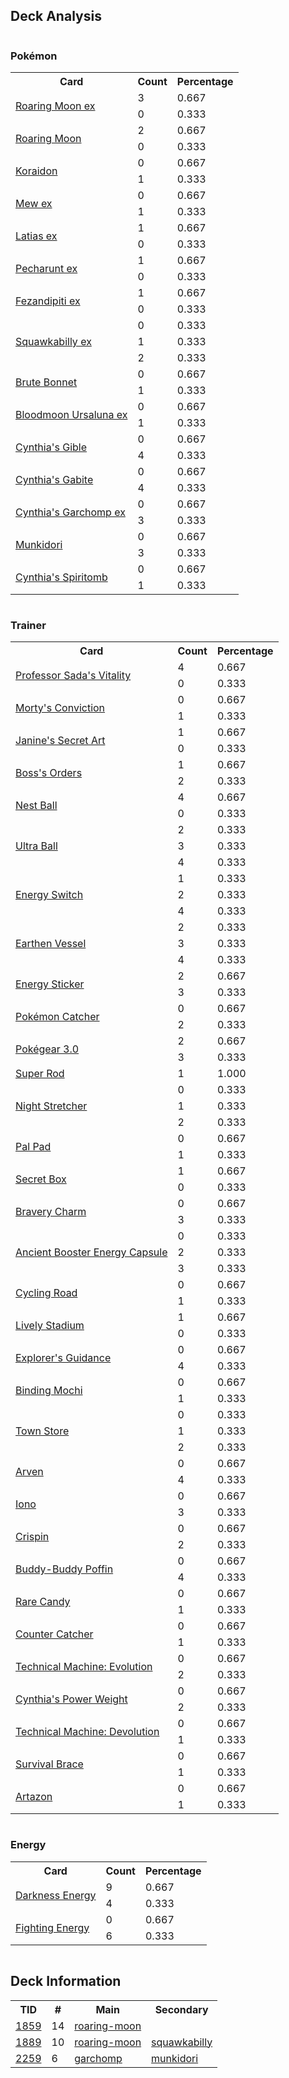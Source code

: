 
## Deck Analysis

<div style="display: flex; flex-wrap: wrap;">
<div style="flex: 1; margin-right: 10px;">
<h3>Pokémon</h3><table><tr><th>Card</th><th>Count</th><th>Percentage</th></tr><tr><td rowspan='2'><a href='https://limitlesstcg.com/cards/PAR/124'>Roaring Moon ex</a></td><td>3</td><td>0.667</td></tr><tr><td>0</td><td>0.333</td></tr><tr><td rowspan='2'><a href='https://limitlesstcg.com/cards/TEF/109'>Roaring Moon</a></td><td>2</td><td>0.667</td></tr><tr><td>0</td><td>0.333</td></tr><tr><td rowspan='2'><a href='https://limitlesstcg.com/cards/SSP/116'>Koraidon</a></td><td>0</td><td>0.667</td></tr><tr><td>1</td><td>0.333</td></tr><tr><td rowspan='2'><a href='https://limitlesstcg.com/cards/MEW/151'>Mew ex</a></td><td>0</td><td>0.667</td></tr><tr><td>1</td><td>0.333</td></tr><tr><td rowspan='2'><a href='https://limitlesstcg.com/cards/SSP/76'>Latias ex</a></td><td>1</td><td>0.667</td></tr><tr><td>0</td><td>0.333</td></tr><tr><td rowspan='2'><a href='https://limitlesstcg.com/cards/SFA/39'>Pecharunt ex</a></td><td>1</td><td>0.667</td></tr><tr><td>0</td><td>0.333</td></tr><tr><td rowspan='2'><a href='https://limitlesstcg.com/cards/SFA/38'>Fezandipiti ex</a></td><td>1</td><td>0.667</td></tr><tr><td>0</td><td>0.333</td></tr><tr><td rowspan='3'><a href='https://limitlesstcg.com/cards/PAL/169'>Squawkabilly ex</a></td><td>0</td><td>0.333</td></tr><tr><td>1</td><td>0.333</td></tr><tr><td>2</td><td>0.333</td></tr><tr><td rowspan='2'><a href='https://limitlesstcg.com/cards/PAR/123'>Brute Bonnet</a></td><td>0</td><td>0.667</td></tr><tr><td>1</td><td>0.333</td></tr><tr><td rowspan='2'><a href='https://limitlesstcg.com/cards/TWM/141'>Bloodmoon Ursaluna ex</a></td><td>0</td><td>0.667</td></tr><tr><td>1</td><td>0.333</td></tr><tr><td rowspan='2'><a href='https://limitlesstcg.com/cards/jp/SV9a/42?translate=en'>Cynthia's Gible</a></td><td>0</td><td>0.667</td></tr><tr><td>4</td><td>0.333</td></tr><tr><td rowspan='2'><a href='https://limitlesstcg.com/cards/jp/SV9a/43?translate=en'>Cynthia's Gabite</a></td><td>0</td><td>0.667</td></tr><tr><td>4</td><td>0.333</td></tr><tr><td rowspan='2'><a href='https://limitlesstcg.com/cards/jp/SV9a/44?translate=en'>Cynthia's Garchomp ex</a></td><td>0</td><td>0.667</td></tr><tr><td>3</td><td>0.333</td></tr><tr><td rowspan='2'><a href='https://limitlesstcg.com/cards/TWM/95'>Munkidori</a></td><td>0</td><td>0.667</td></tr><tr><td>3</td><td>0.333</td></tr><tr><td rowspan='2'><a href='https://limitlesstcg.com/cards/jp/SV9a/50?translate=en'>Cynthia's Spiritomb</a></td><td>0</td><td>0.667</td></tr><tr><td>1</td><td>0.333</td></tr></table>
</div><div style='flex: 1; margin-right: 10px;'><h3>Trainer</h3><table><tr><th>Card</th><th>Count</th><th>Percentage</th></tr><tr><td rowspan='2'><a href='https://limitlesstcg.com/cards/PAR/170'>Professor Sada's Vitality</a></td><td>4</td><td>0.667</td></tr><tr><td>0</td><td>0.333</td></tr><tr><td rowspan='2'><a href='https://limitlesstcg.com/cards/TEF/155'>Morty's Conviction</a></td><td>0</td><td>0.667</td></tr><tr><td>1</td><td>0.333</td></tr><tr><td rowspan='2'><a href='https://limitlesstcg.com/cards/PRE/112'>Janine's Secret Art</a></td><td>1</td><td>0.667</td></tr><tr><td>0</td><td>0.333</td></tr><tr><td rowspan='2'><a href='https://limitlesstcg.com/cards/PAL/172'>Boss's Orders</a></td><td>1</td><td>0.667</td></tr><tr><td>2</td><td>0.333</td></tr><tr><td rowspan='2'><a href='https://limitlesstcg.com/cards/SVI/181'>Nest Ball</a></td><td>4</td><td>0.667</td></tr><tr><td>0</td><td>0.333</td></tr><tr><td rowspan='3'><a href='https://limitlesstcg.com/cards/SVI/196'>Ultra Ball</a></td><td>2</td><td>0.333</td></tr><tr><td>3</td><td>0.333</td></tr><tr><td>4</td><td>0.333</td></tr><tr><td rowspan='3'><a href='https://limitlesstcg.com/cards/SVI/173'>Energy Switch</a></td><td>1</td><td>0.333</td></tr><tr><td>2</td><td>0.333</td></tr><tr><td>4</td><td>0.333</td></tr><tr><td rowspan='3'><a href='https://limitlesstcg.com/cards/PAR/163'>Earthen Vessel</a></td><td>2</td><td>0.333</td></tr><tr><td>3</td><td>0.333</td></tr><tr><td>4</td><td>0.333</td></tr><tr><td rowspan='2'><a href='https://limitlesstcg.com/cards/MEW/159'>Energy Sticker</a></td><td>2</td><td>0.667</td></tr><tr><td>3</td><td>0.333</td></tr><tr><td rowspan='2'><a href='https://limitlesstcg.com/cards/SVI/187'>Pokémon Catcher</a></td><td>0</td><td>0.667</td></tr><tr><td>2</td><td>0.333</td></tr><tr><td rowspan='2'><a href='https://limitlesstcg.com/cards/SVI/186'>Pokégear 3.0</a></td><td>2</td><td>0.667</td></tr><tr><td>3</td><td>0.333</td></tr><tr><td rowspan='1'><a href='https://limitlesstcg.com/cards/PAL/188'>Super Rod</a></td><td>1</td><td>1.000</td></tr><tr><td rowspan='3'><a href='https://limitlesstcg.com/cards/SFA/61'>Night Stretcher</a></td><td>0</td><td>0.333</td></tr><tr><td>1</td><td>0.333</td></tr><tr><td>2</td><td>0.333</td></tr><tr><td rowspan='2'><a href='https://limitlesstcg.com/cards/SVI/182'>Pal Pad</a></td><td>0</td><td>0.667</td></tr><tr><td>1</td><td>0.333</td></tr><tr><td rowspan='2'><a href='https://limitlesstcg.com/cards/TWM/163'>Secret Box</a></td><td>1</td><td>0.667</td></tr><tr><td>0</td><td>0.333</td></tr><tr><td rowspan='2'><a href='https://limitlesstcg.com/cards/PAL/173'>Bravery Charm</a></td><td>0</td><td>0.667</td></tr><tr><td>3</td><td>0.333</td></tr><tr><td rowspan='3'><a href='https://limitlesstcg.com/cards/TEF/140'>Ancient Booster Energy Capsule</a></td><td>0</td><td>0.333</td></tr><tr><td>2</td><td>0.333</td></tr><tr><td>3</td><td>0.333</td></tr><tr><td rowspan='2'><a href='https://limitlesstcg.com/cards/MEW/157'>Cycling Road</a></td><td>0</td><td>0.667</td></tr><tr><td>1</td><td>0.333</td></tr><tr><td rowspan='2'><a href='https://limitlesstcg.com/cards/SSP/180'>Lively Stadium</a></td><td>1</td><td>0.667</td></tr><tr><td>0</td><td>0.333</td></tr><tr><td rowspan='2'><a href='https://limitlesstcg.com/cards/TEF/147'>Explorer's Guidance</a></td><td>0</td><td>0.667</td></tr><tr><td>4</td><td>0.333</td></tr><tr><td rowspan='2'><a href='https://limitlesstcg.com/cards/PRE/95'>Binding Mochi</a></td><td>0</td><td>0.667</td></tr><tr><td>1</td><td>0.333</td></tr><tr><td rowspan='3'><a href='https://limitlesstcg.com/cards/OBF/196'>Town Store</a></td><td>0</td><td>0.333</td></tr><tr><td>1</td><td>0.333</td></tr><tr><td>2</td><td>0.333</td></tr><tr><td rowspan='2'><a href='https://limitlesstcg.com/cards/OBF/186'>Arven</a></td><td>0</td><td>0.667</td></tr><tr><td>4</td><td>0.333</td></tr><tr><td rowspan='2'><a href='https://limitlesstcg.com/cards/PAL/185'>Iono</a></td><td>0</td><td>0.667</td></tr><tr><td>3</td><td>0.333</td></tr><tr><td rowspan='2'><a href='https://limitlesstcg.com/cards/SCR/133'>Crispin</a></td><td>0</td><td>0.667</td></tr><tr><td>2</td><td>0.333</td></tr><tr><td rowspan='2'><a href='https://limitlesstcg.com/cards/TEF/144'>Buddy-Buddy Poffin</a></td><td>0</td><td>0.667</td></tr><tr><td>4</td><td>0.333</td></tr><tr><td rowspan='2'><a href='https://limitlesstcg.com/cards/SVI/191'>Rare Candy</a></td><td>0</td><td>0.667</td></tr><tr><td>1</td><td>0.333</td></tr><tr><td rowspan='2'><a href='https://limitlesstcg.com/cards/PAR/160'>Counter Catcher</a></td><td>0</td><td>0.667</td></tr><tr><td>1</td><td>0.333</td></tr><tr><td rowspan='2'><a href='https://limitlesstcg.com/cards/PAR/178'>Technical Machine: Evolution</a></td><td>0</td><td>0.667</td></tr><tr><td>2</td><td>0.333</td></tr><tr><td rowspan='2'><a href='https://limitlesstcg.com/cards/jp/SV9a/60?translate=en'>Cynthia's Power Weight</a></td><td>0</td><td>0.667</td></tr><tr><td>2</td><td>0.333</td></tr><tr><td rowspan='2'><a href='https://limitlesstcg.com/cards/PAR/177'>Technical Machine: Devolution</a></td><td>0</td><td>0.667</td></tr><tr><td>1</td><td>0.333</td></tr><tr><td rowspan='2'><a href='https://limitlesstcg.com/cards/TWM/164'>Survival Brace</a></td><td>0</td><td>0.667</td></tr><tr><td>1</td><td>0.333</td></tr><tr><td rowspan='2'><a href='https://limitlesstcg.com/cards/PAL/171'>Artazon</a></td><td>0</td><td>0.667</td></tr><tr><td>1</td><td>0.333</td></tr></table>
</div><div style='flex: 1; margin-right: 10px;'><h3>Energy</h3><table><tr><th>Card</th><th>Count</th><th>Percentage</th></tr><tr><td rowspan='2'><a href='https://limitlesstcg.com/cards/SVE/15'>Darkness Energy</a></td><td>9</td><td>0.667</td></tr><tr><td>4</td><td>0.333</td></tr><tr><td rowspan='2'><a href='https://limitlesstcg.com/cards/SVE/14'>Fighting Energy</a></td><td>0</td><td>0.667</td></tr><tr><td>6</td><td>0.333</td></tr></table>
</div></div>

## Deck Information

<table>
<tr><th>TID</th><th>#</th><th>Main</th><th>Secondary</th></tr>
<tr><td><a href='https://limitlesstcg.com/tournaments/jp/1859'>1859</a></td><td>14</td><td><a href='https://limitlesstcg.com/decks/list/jp/27649'>roaring-moon</a></td><td><a href='https://limitlesstcg.com/decks/list/jp/27649'></a></td></tr><tr><td><a href='https://limitlesstcg.com/tournaments/jp/1889'>1889</a></td><td>10</td><td><a href='https://limitlesstcg.com/decks/list/jp/28075'>roaring-moon</a></td><td><a href='https://limitlesstcg.com/decks/list/jp/28075'>squawkabilly</a></td></tr><tr><td><a href='https://limitlesstcg.com/tournaments/jp/2259'>2259</a></td><td>6</td><td><a href='https://limitlesstcg.com/decks/list/jp/33844'>garchomp</a></td><td><a href='https://limitlesstcg.com/decks/list/jp/33844'>munkidori</a></td></tr></table>